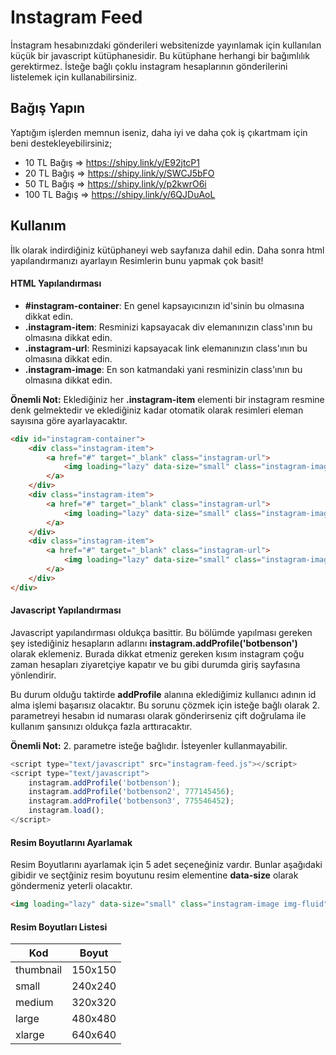 # Instagram Feed
İnstagram hesabınızdaki gönderileri websitenizde yayınlamak için kullanılan küçük bir javascript kütüphanesidir. Bu kütüphane herhangi bir bağımlılık gerektirmez. İsteğe bağlı çoklu instagram hesaplarının gönderilerini listelemek için kullanabilirsiniz.

## Bağış Yapın

Yaptığım işlerden memnun iseniz, daha iyi ve daha çok iş çıkartmam için beni destekleyebilirsiniz;

* 10 TL Bağış => https://shipy.link/y/E92jtcP1
* 20 TL Bağış => https://shipy.link/y/SWCJ5bFO
* 50 TL Bağış => https://shipy.link/y/p2kwrO6i
* 100 TL Bağış => https://shipy.link/y/6QJDuAoL

## Kullanım
İlk olarak indirdiğiniz kütüphaneyi web sayfanıza dahil edin. Daha sonra html yapılandırmanızı ayarlayın Resimlerin  bunu yapmak çok basit! 

#### HTML Yapılandırması
* **#instagram-container**: En genel kapsayıcınızın id'sinin bu olmasına dikkat edin. 
* **.instagram-item**: Resminizi kapsayacak div elemanınızın class'ının bu olmasına dikkat edin.  
* **.instagram-url**: Resminizi kapsayacak link elemanınızın class'ının bu olmasına dikkat edin.  
* **.instagram-image**: En son katmandaki yani resminizin class'ının bu olmasına dikkat edin.  

**Önemli Not:** Eklediğiniz her **.instagram-item** elementi bir instagram resmine denk gelmektedir ve eklediğiniz kadar otomatik olarak resimleri eleman sayısına göre ayarlayacaktır.

```html
<div id="instagram-container">
    <div class="instagram-item">
        <a href="#" target="_blank" class="instagram-url">
            <img loading="lazy" data-size="small" class="instagram-image img-fluid">
        </a>
    </div>
    <div class="instagram-item">
        <a href="#" target="_blank" class="instagram-url">
            <img loading="lazy" data-size="small" class="instagram-image img-fluid">
        </a>
    </div>
    <div class="instagram-item">
        <a href="#" target="_blank" class="instagram-url">
            <img loading="lazy" data-size="small" class="instagram-image img-fluid">
        </a>
    </div>
</div>
```

#### Javascript Yapılandırması
Javascript yapılandırması oldukça basittir. Bu bölümde yapılması gereken şey istediğiniz hesapların adlarını **instagram.addProfile('botbenson')** olarak eklemeniz. Burada dikkat etmeniz gereken kısım instagram çoğu zaman hesapları ziyaretçiye kapatır ve bu gibi durumda giriş sayfasına yönlendirir. 

Bu durum olduğu taktirde **addProfile** alanına eklediğimiz kullanıcı adının id alma işlemi başarısız olacaktır. Bu sorunu çözmek için isteğe bağlı olarak 2. parametreyi hesabın id numarası olarak gönderirseniz çift doğrulama ile kullanım şansınızı oldukça fazla arttıracaktır. 

**Önemli Not:** 2. parametre isteğe bağlıdır. İsteyenler kullanmayabilir.

```js
<script type="text/javascript" src="instagram-feed.js"></script>
<script type="text/javascript">
	instagram.addProfile('botbenson');
	instagram.addProfile('botbenson2', 777145456);
	instagram.addProfile('botbenson3', 775546452);
	instagram.load();
</script>
```

#### Resim Boyutlarını Ayarlamak
Resim Boyutlarını ayarlamak için 5 adet seçeneğiniz vardır. Bunlar aşağıdaki gibidir ve seçtğiniz resim boyutunu resim elementine **data-size** olarak göndermeniz yeterli olacaktır.
```html
<img loading="lazy" data-size="small" class="instagram-image img-fluid">
```

#### Resim Boyutları Listesi
<table width="100%">
    <thead>
        <th>Kod</th>
        <th>Boyut</th>
    </thead>
    <tbody>
        <tr>
        	<td>thumbnail</td>
        	<td>150x150</td>
        </tr>
        <tr>
        	<td>small</td>
        	<td>240x240</td>
        </tr>
        <tr>
        	<td>medium</td>
        	<td>320x320</td>
        </tr>
        <tr>
        	<td>large</td>
        	<td>480x480</td>
        </tr>
        <tr>
        	<td>xlarge</td>
        	<td>640x640</td>
        </tr>
    </tbody>
</table>
